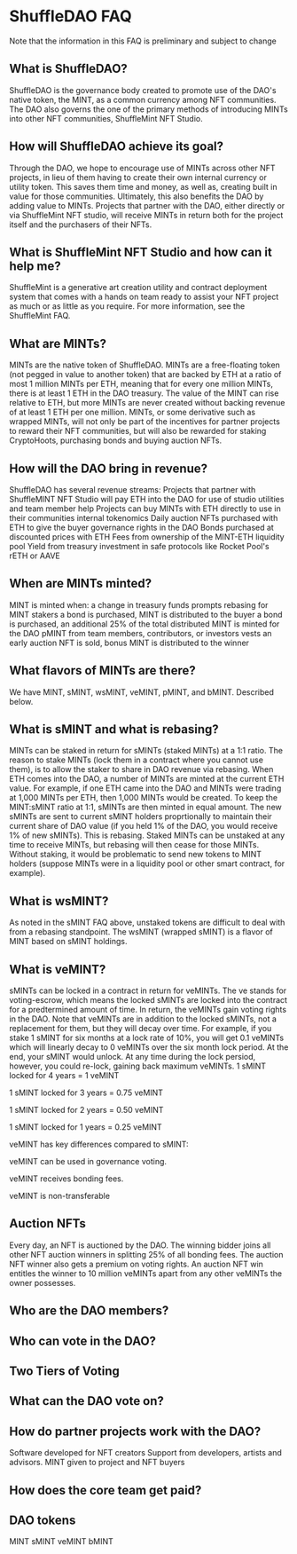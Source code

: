 # ShuffleDAO FAQ
Note that the information in this FAQ is preliminary and subject to change

## What is ShuffleDAO?
ShuffleDAO is the governance body created to promote use of the DAO's native token, the MINT, as a common currency among NFT communities.
The DAO also governs the one of the primary methods of introducing MINTs into other NFT communities, ShuffleMint NFT Studio.

## How will ShuffleDAO achieve its goal?
Through the DAO, we hope to encourage use of MINTs across other NFT projects, in lieu of them having to create their own internal currency or utility token.
This saves them time and money, as well as, creating built in value for those communities. Ultimately, this also benefits the DAO by adding value to MINTs.
Projects that partner with the DAO, either directly or via ShuffleMint NFT studio, will receive MINTs in return both for the project itself and the purchasers of their NFTs.

## What is ShuffleMint NFT Studio and how can it help me?
ShuffleMint is a generative art creation utility and contract deployment system that comes with a hands on team ready to assist your NFT project as much or as little as you require. For more information, see the ShuffleMint FAQ.

## What are MINTs?
MINTs are the native token of ShuffleDAO. MINTs are a free-floating token (not pegged in value to another token) that are backed by ETH at a ratio of most 1 million MINTs per ETH, meaning that for every one million MINTs, there is at least 1 ETH in the DAO treasury. The value of the MINT can rise relative to ETH, but more MINTs are never created without backing revenue of at least 1 ETH per one million. MINTs, or some derivative such as wrapped MINTs, will not only be part of the incentives for partner projects to reward their NFT communities, but will also be rewarded for staking CryptoHoots, purchasing bonds and buying auction NFTs.

## How will the DAO bring in revenue?
ShuffleDAO has several revenue streams:
Projects that partner with ShuffleMINT NFT Studio will pay ETH into the DAO for use of studio utilities and team member help
Projects can buy MINTs with ETH directly to use in their communities internal tokenomics
Daily auction NFTs purchased with ETH to give the buyer governance rights in the DAO
Bonds purchased at discounted prices with ETH
Fees from ownership of the MINT-ETH liquidity pool
Yield from treasury investment in safe protocols like Rocket Pool's rETH or AAVE

## When are MINTs minted?
MINT is minted when:
a change in treasury funds prompts rebasing for MINT stakers
a bond is purchased, MINT is distributed to the buyer
a bond is purchased, an additional 25% of the total distributed MINT is minted for the DAO
pMINT from team members, contributors, or investors vests
an early auction NFT is sold, bonus MINT is distributed to the winner

## What flavors of MINTs are there?
We have MINT, sMINT, wsMINT, veMINT, pMINT, and bMINT. Described below.

## What is sMINT and what is rebasing?
MINTs can be staked in return for sMINTs (staked MINTs) at a 1:1 ratio. The reason to stake MINTs (lock them in a contract where you cannot use them), is to allow the staker to share in DAO revenue via rebasing. When ETH comes into the DAO, a number of MINTs are minted at the current ETH value. For example, if one ETH came into the DAO and MINTs were trading at 1,000 MINTs per ETH, then 1,000 MINTs would be created. To keep the MINT:sMINT ratio at 1:1, sMINTs are then minted in equal amount. The new sMINTs are sent to current sMINT holders proprtionally to maintain their current share of DAO value (if you held 1% of the DAO, you would receive 1% of new sMINTs). This is rebasing. Staked MINTs can be unstaked at any time to receive MINTs, but rebasing will then cease for those MINTs. Without staking, it would be problematic to send new tokens to MINT holders (suppose MINTs were in a liquidity pool or other smart contract, for example).

## What is wsMINT?
As noted in the sMINT FAQ above, unstaked tokens are difficult to deal with from a rebasing standpoint. The wsMINT (wrapped sMINT) is a flavor of MINT based on sMINT holdings. 

## What is veMINT?
sMINTs can be locked in a contract in return for veMINTs. The ve stands for voting-escrow, which means the locked sMINTs are locked into the contract for a predtermined amount of time. In return, the veMINTs gain voting rights in the DAO. Note that veMINTs are in addition to the locked sMINTs, not a replacement for them, but they will decay over time. For example, if you stake 1 sMINT for six months at a lock rate of 10%, you will get 0.1 veMINTs which will linearly decay to 0 veMINTs over the six month lock period. At the end, your sMINT would unlock. At any time during the lock persiod, however, you could re-lock, gaining back maximum veMINTs.
1 sMINT locked for 4 years = 1 veMINT

1 sMINT locked for 3 years = 0.75 veMINT

1 sMINT locked for 2 years = 0.50 veMINT

1 sMINT locked for 1 years = 0.25 veMINT


veMINT has key differences compared to sMINT:

veMINT can be used in governance voting.

veMINT receives bonding fees. 

veMINT is non-transferable
## Auction NFTs
Every day, an NFT is auctioned by the DAO. The winning bidder joins all other NFT auction winners in splitting 25% of all bonding fees. The auction NFT winner also gets a premium on voting rights. An auction NFT win entitles the winner to 10 million veMINTs apart from any other veMINTs the owner possesses.

## Who are the DAO members?

## Who can vote in the DAO?

## Two Tiers of Voting

## What can the DAO vote on?

## How do partner projects work with the DAO?
Software developed for NFT creators
Support from developers, artists and advisors.
MINT given to project and NFT buyers

## How does the core team get paid?

## DAO tokens
MINT
sMINT
veMINT
bMINT
